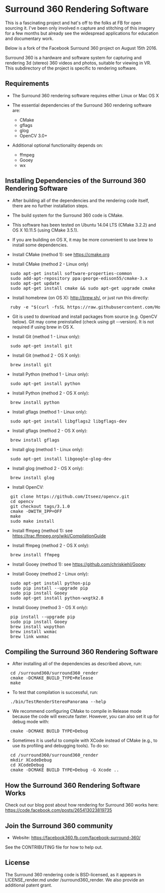 # Surround 360 Rendering Software
This is a fascinating project and hat's off to the folks at FB for open sourcing it. I've been only involved n capture and stitching of this imagery for a few months but already see the widespread applications for education and documentary work.

Below is a fork of the Facebook Surround 360 project on August 15th 2016.

Surround 360 is a hardware and software system for capturing and rendering 3d (stereo) 360 videos and photos, suitable for viewing in VR. This subdirectory of the project is specific to rendering software.

## Requirements

* The Surround 360 rendering software requires either Linux or Mac OS X

* The essential dependencies of the Surround 360 rendering software are:
  * CMake
  * gflags
  * glog
  * OpenCV 3.0+

* Additional optional functionality depends on:
  * ffmpeg
  * Gooey
  * wx

## Installing Dependencies of the Surround 360 Rendering Software

* After building all of the dependencies and the rendering code itself, there are no further installation steps.

* The build system for the Surround 360 code is CMake.

* This software has been tested on Ubuntu 14.04 LTS (CMake 3.2.2) and OS X 10.11.5 (using CMake 3.5.1).

* If you are building on OS X, it may be more convenient to use brew to install some dependencies.

* Install CMake (method 1):
  see https://cmake.org

* Install CMake (method 2 - Linux only)
<pre>
  sudo apt-get install software-properties-common
  sudo add-apt-repository ppa:george-edison55/cmake-3.x
  sudo apt-get update
  sudo apt-get install cmake && sudo apt-get upgrade cmake
</pre>

* Install homebrew (on OS X):
  http://brew.sh/, or just run this directly:
<pre>
  ruby -e "$(curl -fsSL https://raw.githubusercontent.com/Homebrew/install/master/install)"
</pre>

* Git is used to download and install packages from source (e.g. OpenCV below). Git may come preinstalled (check using git --version). It is not required if using brew in OS X.

* Install Git (method 1 - Linux only):
<pre>
  sudo apt-get install git
</pre>

* Install Git (method 2 - OS X only):
<pre>
  brew install git
</pre>

* Install Python (method 1 - Linux only):
<pre>
  sudo apt-get install python
</pre>

* Install Python (method 2 - OS X only):
<pre>
  brew install python
</pre>

* Install gflags (method 1 - Linux only):
<pre>
  sudo apt-get install libgflags2 libgflags-dev
</pre>

* Install gflags (method 2 - OS X only):
<pre>
  brew install gflags
</pre>

* Install glog (method 1 - Linux only):
<pre>
  sudo apt-get install libgoogle-glog-dev
</pre>

* Install glog (method 2 - OS X only):
<pre>
  brew install glog
</pre>

* Install OpenCV:
<pre>
  git clone https://github.com/Itseez/opencv.git
  cd opencv
  git checkout tags/3.1.0
  cmake -DWITH_IPP=OFF
  make
  sudo make install
</pre>

* Install ffmpeg (method 1):
  see https://trac.ffmpeg.org/wiki/CompilationGuide

* Install ffmpeg (method 2 - OS X only):
<pre>
  brew install ffmpeg
</pre>

* Install Gooey (method 1):
  see https://github.com/chriskiehl/Gooey

* Install Gooey (method 2 - Linux only):
<pre>
  sudo apt-get install python-pip
  sudo pip install --upgrade pip
  sudo pip install Gooey
  sudo apt-get install python-wxgtk2.8
</pre>

* Install Gooey (method 3 - OS X only):
<pre>
  pip install --upgrade pip
  sudo pip install Gooey
  brew install wxpython
  brew install wxmac
  brew link wxmac
</pre>

## Compiling the Surround 360 Rendering Software

* After installing all of the dependencies as described above, run:
<pre>
  cd <install path>/surround360/surround360_render
  cmake -DCMAKE_BUILD_TYPE=Release
  make
</pre>

* To test that compilation is successful, run:
<pre>
  ./bin/TestRenderStereoPanorama --help
</pre>

* We recommend configuring CMake to compile in Release mode because the code will execute faster. However, you can also set it up for debug mode with:
<pre>
  cmake -DCMAKE_BUILD_TYPE=Debug
</pre>

* Sometimes it is useful to compile with XCode instead of CMake (e.g., to use its profiling and debugging tools). To do so:
<pre>
  cd <install path>/surround360/surround360_render
  mkdir XCodeDebug
  cd XCodeDebug
  cmake -DCMAKE_BUILD_TYPE=Debug -G Xcode ..
</pre>

## How the Surround 360 Rendering Software Works

Check out our blog post about how rendering for Surround 360 works here:
https://code.facebook.com/posts/265413023819735


## Join the Surround 360 community

* Website: https://facebook360.fb.com/facebook-surround-360/

See the CONTRIBUTING file for how to help out.

## License

The Surround 360 rendering code is BSD-licensed, as it appears in LICENSE_render.md under /surround360_render. We also provide an additional patent grant.

